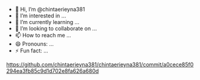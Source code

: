 - 👋 Hi, I’m @chintaerieyna381
- 👀 I’m interested in ...
- 🌱 I’m currently learning ...
- 💞️ I’m looking to collaborate on ...
- 📫 How to reach me ...
- 😄 Pronouns: ...
- ⚡ Fun fact: ...

<!---
chintaerieyna381/chintaerieyna381 is a ✨ special ✨ repository because its `README.md` (this file) appears on your GitHub profile.
You can click the Preview link to take a look at your changes.
--->
https://github.com/chintaerieyna381/chintaerieyna381/commit/a0cece85f0294ea3fb85c9d1d702e8fa626a680d